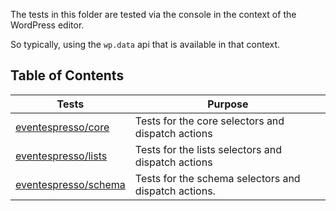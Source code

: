 The tests in this folder are tested via the console in the context of the WordPress editor.

So typically, using the `wp.data` api that is available in that context.

## Table of Contents

| Tests | Purpose |
| ----- | ------- |
| [eventespresso/core](./eventespresso-core.md) | Tests for the core selectors and dispatch actions |
| [ eventespresso/lists](./eventespresso-lists.md) | Tests for the lists selectors and dispatch actions |
| [ eventespresso/schema](./eventespresso-schema.md) | Tests for the schema selectors and dispatch actions.
